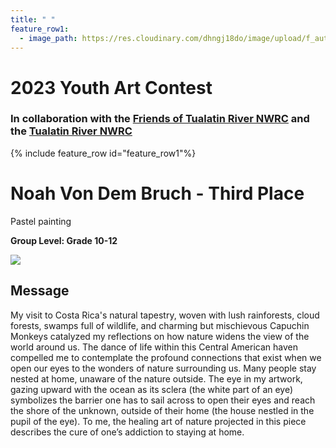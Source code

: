 ```yaml
---
title: " "
feature_row1:
  - image_path: https://res.cloudinary.com/dhngj18do/image/upload/f_auto,q_auto/v1/images/artcontest/ribbon_3
---
```


# 2023 Youth Art Contest

### In collaboration with the [Friends of Tualatin River NWRC](https://fotr.wildapricot.org/) and the [Tualatin River NWRC](https://www.fws.gov/refuge/Tualatin_River/)

{% include feature_row id="feature_row1"%}

# Noah Von Dem Bruch - Third Place  
Pastel painting  

**Group Level: Grade 10-12**  

![](https://res.cloudinary.com/dhngj18do/image/upload/f_auto,q_auto/v1/images/artcontest/2023_grp1_3rd_large)

## Message

My visit to Costa Rica's natural tapestry, woven with lush rainforests, cloud forests, swamps full of wildlife, and charming but mischievous Capuchin Monkeys catalyzed my reflections on how nature widens the view of the world around us. The dance of life within this Central American haven compelled me to contemplate the profound connections that exist when we open our eyes to the wonders of nature surrounding us. Many people stay nested at home, unaware of the nature outside. The eye in my artwork, gazing upward with the ocean as its sclera (the white part of an eye) symbolizes the barrier one has to sail across to open their eyes and reach the shore of the unknown, outside of their home (the house nestled in the pupil of the eye). To me, the healing art of nature projected in this piece describes the cure of one’s addiction to staying at home.
